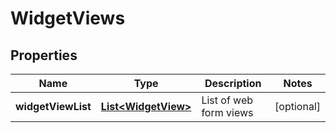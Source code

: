
# WidgetViews

## Properties
Name | Type | Description | Notes
------------ | ------------- | ------------- | -------------
**widgetViewList** | [**List&lt;WidgetView&gt;**](WidgetView.md) | List of web form views |  [optional]



